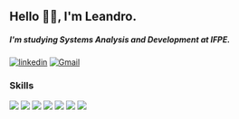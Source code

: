 ## Hello 🖐🏻, I'm Leandro.
##### I'm studying Systems Analysis and Development at IFPE.

[![linkedin](https://img.shields.io/badge/LinkedIn-070808?style=for-the-badge&logo=linkedin&logoColor=0077B5&color=070808)](https://www.linkedin.com/in/leandrosilvaz/) 
[![Gmail](https://img.shields.io/badge/Gmail-D14836?style=for-the-badge&logo=gmail&color=070808)](mailto:leandrosilvazw25@gmail.com.com)

### Skills

![](https://img.shields.io/badge/JavaScript-070808?style=for-the-badge&logo=javascript&logoColor=F7DF1E)
![](https://img.shields.io/badge/vuejs-070808.svg?style=for-the-badge&logo=vuedotjs&logoColor=%234FC08D)
![](https://img.shields.io/badge/python-070808?style=for-the-badge&logo=python)
![](https://img.shields.io/badge/HTML5-E34F26?style=for-the-badge&logo=html5&color=070808)
![](https://img.shields.io/badge/CSS3-070808?style=for-the-badge&logo=css3&logoColor=1572B6)
![](https://img.shields.io/badge/-boostrap-070808?style=for-the-badge&logo=bootstrap&labelColor=070808)
![](https://img.shields.io/badge/Sass-000?style=for-the-badge&logo=sass)
